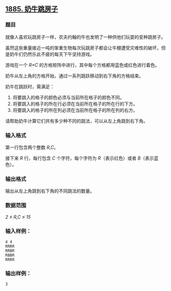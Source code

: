 ## [1885. 奶牛跳房子](https://www.acwing.com/problem/content/1887/)

### 题目

就像人喜欢玩跳房子一样，农夫约翰的牛也发明了一种供他们玩耍的变种跳房子。

虽然这些重量接近一吨的笨重生物每次玩跳房子都会让牛棚遭受灾难性的破坏，但是奶牛们仍然乐此不疲的每天下午坚持游戏。

游戏在一个 *R×C* 的方格矩阵中进行，其中每个方格都用蓝色或红色进行着色。

奶牛从左上角的方格开始，通过一系列跳跃移动到右下角的方格结束。

奶牛在跳跃时，需满足：

1. 将要跳入的格子的颜色必须与当前所在格子的颜色不同。
2. 将要跳入的格子的所在行必须在当前所在格子的所在行的下方。
3. 将要跳入的格子的所在列必须在当前所在格子的所在列的右方。

请帮助奶牛计算它们共有多少种不同的跳法，可以从左上角跳到右下角。

### 输入格式

第一行包含两个整数 *R,C*。

接下来 *R* 行，每行包含 *C* 个字符，每个字符为 *R*（表示红色）或者 *B*（表示蓝色）。

### 输出格式

输出从左上角跳到右下角的不同跳法的数量。

### 数据范围

*2 ≤ R,C ≤ 15*

### 输入样例：

```
4 4
RRRR
RRBR
RBBR
RRRR
```

### 输出样例：

```
3
```
